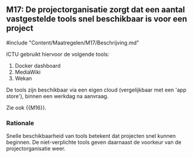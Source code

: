 ## M17: De projectorganisatie zorgt dat een aantal vastgestelde tools snel beschikbaar is voor een project

#include "Content/Maatregelen/M17/Beschrijving.md"

ICTU gebruikt hiervoor de volgende tools:

1. Docker dashboard
2. MediaWiki
3. Wekan

De tools zijn beschikbaar via een eigen cloud (vergelijkbaar met een 'app store'), binnen een werkdag na aanvraag.

Zie ook {{M16}}.

### Rationale

Snelle beschikbaarheid van tools betekent dat projecten snel kunnen beginnen. De niet-verplichte tools geven daarnaast de voorkeur van de projectorganisatie weer.
